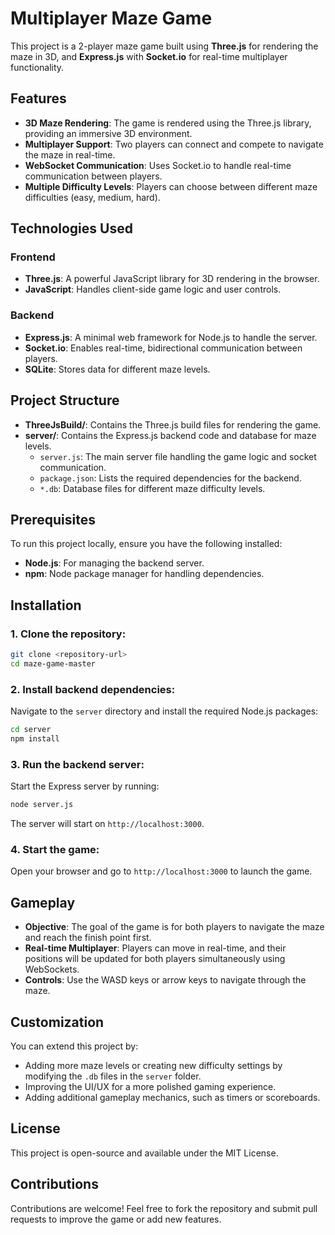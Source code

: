 # Multiplayer Maze Game

This project is a 2-player maze game built using **Three.js** for rendering the maze in 3D, and **Express.js** with **Socket.io** for real-time multiplayer functionality.

## Features

- **3D Maze Rendering**: The game is rendered using the Three.js library, providing an immersive 3D environment.
- **Multiplayer Support**: Two players can connect and compete to navigate the maze in real-time.
- **WebSocket Communication**: Uses Socket.io to handle real-time communication between players.
- **Multiple Difficulty Levels**: Players can choose between different maze difficulties (easy, medium, hard).

## Technologies Used

### Frontend
- **Three.js**: A powerful JavaScript library for 3D rendering in the browser.
- **JavaScript**: Handles client-side game logic and user controls.
  
### Backend
- **Express.js**: A minimal web framework for Node.js to handle the server.
- **Socket.io**: Enables real-time, bidirectional communication between players.
- **SQLite**: Stores data for different maze levels.

## Project Structure

- **ThreeJsBuild/**: Contains the Three.js build files for rendering the game.
- **server/**: Contains the Express.js backend code and database for maze levels.
  - `server.js`: The main server file handling the game logic and socket communication.
  - `package.json`: Lists the required dependencies for the backend.
  - `*.db`: Database files for different maze difficulty levels.

## Prerequisites

To run this project locally, ensure you have the following installed:

- **Node.js**: For managing the backend server.
- **npm**: Node package manager for handling dependencies.

## Installation

### 1. Clone the repository:

```bash
git clone <repository-url>
cd maze-game-master
```

### 2. Install backend dependencies:

Navigate to the `server` directory and install the required Node.js packages:

```bash
cd server
npm install
```

### 3. Run the backend server:

Start the Express server by running:

```bash
node server.js
```

The server will start on `http://localhost:3000`.

### 4. Start the game:

Open your browser and go to `http://localhost:3000` to launch the game.

## Gameplay

- **Objective**: The goal of the game is for both players to navigate the maze and reach the finish point first.
- **Real-time Multiplayer**: Players can move in real-time, and their positions will be updated for both players simultaneously using WebSockets.
- **Controls**: Use the WASD keys or arrow keys to navigate through the maze.

## Customization

You can extend this project by:

- Adding more maze levels or creating new difficulty settings by modifying the `.db` files in the `server` folder.
- Improving the UI/UX for a more polished gaming experience.
- Adding additional gameplay mechanics, such as timers or scoreboards.

## License

This project is open-source and available under the MIT License.

## Contributions

Contributions are welcome! Feel free to fork the repository and submit pull requests to improve the game or add new features.
